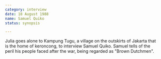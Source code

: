 ```yaml
---
category: interview
date: 18 August 1988
name: Samuel Quiko
status: synopsis

---
```

Julia goes alone to Kampung Tugu, a village on the
outskirts of Jakarta that is the home of keroncong, to interview Samuel
Quiko. Samuel tells of the peril his people faced after the war, being
regarded as "Brown Dutchmen".
